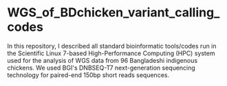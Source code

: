 # WGS_of_BDchicken_variant_calling_codes
In this repository, I described all standard bioinformatic tools/codes run in the Scientific Linux 7-based High-Performance Computing (HPC) system used for the analysis of WGS data from 96 Bangladeshi indigenous chickens. We used BGI's DNBSEQ-T7 next-generation sequencing technology for paired-end 150bp short reads sequences.
